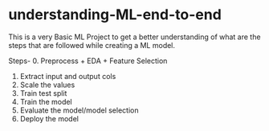 # understanding-ML-end-to-end
This is a very Basic ML Project to get a better understanding of what are the steps that are followed while creating a ML model.

 Steps-
 0. Preprocess + EDA + Feature Selection
 1. Extract input and output cols
 2. Scale the values
 3. Train test split
 4. Train the model
 5. Evaluate the model/model selection
 6. Deploy the model
